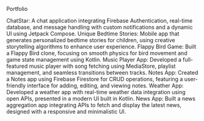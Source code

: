 Portfolio

ChatStar: A chat application integrating Firebase Authentication, real-time database, and message handling with custom notifications and a dynamic UI using Jetpack Compose.
Unique Bedtime Stories: Mobile app that generates personalized bedtime stories for children, using creative storytelling algorithms to enhance user experience.
Flappy Bird Game: Built a Flappy Bird clone, focusing on smooth physics for bird movement and game state management using Kotlin.
Music Player App: Developed a full-featured music player with song fetching using MediaStore, playlist management, and seamless transitions between tracks.
Notes App: Created a Notes app using Firebase Firestore for CRUD operations, featuring a user-friendly interface for adding, editing, and viewing notes.
Weather App: Developed a weather app with real-time weather data integration using open APIs, presented in a modern UI built in Kotlin.
News App: Built a news aggregation app integrating APIs to fetch and display the latest news, designed with a responsive and minimalistic UI.
